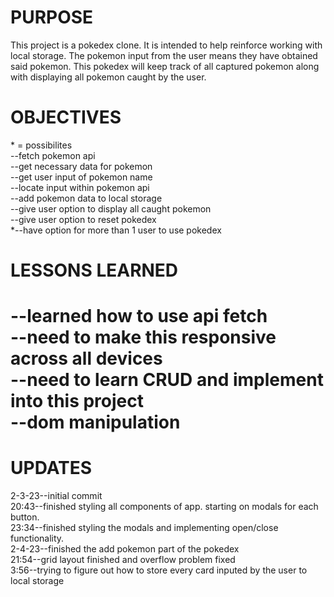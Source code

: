 <h1>PURPOSE</h1>
This project is a pokedex clone. It is intended to help reinforce working with local storage. The pokemon input from the user means they have obtained said pokemon. This pokedex will keep track of all captured pokemon along with displaying all pokemon caught by the user.

<h1>OBJECTIVES</h1>
* = possibilites
<br>
--fetch pokemon api
<br>
--get necessary data for pokemon
<br>
--get user input of pokemon name
<br>
--locate input within pokemon api
<br>
--add pokemon data to local storage
<br>
--give user option to display all caught pokemon
<br>
--give user option to reset pokedex
<br>
*--have option for more than 1 user to use pokedex 


<h1>LESSONS LEARNED<h1>
--learned how to use api fetch
<br>
--need to make this responsive across all devices
<br>
--need to learn CRUD and implement into this project
<br>
--dom manipulation


<h1>UPDATES</h1>
2-3-23--initial commit
<br>
    20:43--finished styling all components of app. starting on modals for each button.
    <br>
    23:34--finished styling the modals and implementing open/close functionality.
<br>
2-4-23--finished the add pokemon part of the pokedex
    <br>
    21:54--grid layout finished and overflow problem fixed
    <br>
    3:56--trying to figure out how to store every card inputed by the user to local storage